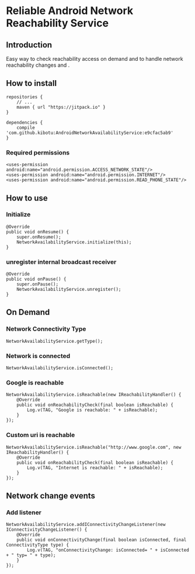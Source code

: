 # Reliable Android Network Reachability Service

## Introduction

Easy way to check reachability access on demand and to handle network reachability changes and . 

## How to install

	repositories {
	    // ...
	    maven { url "https://jitpack.io" }
	}
	
	dependencies {
        compile 'com.github.kibotu:AndroidNetworkAvailabilityService:e9cfac5ab9'
    }

### Required permissions
 
	<uses-permission android:name="android.permission.ACCESS_NETWORK_STATE"/>
	<uses-permission android:name="android.permission.INTERNET"/>
	<uses-permission android:name="android.permission.READ_PHONE_STATE"/>

## How to use

### Initialize

	@Override
	public void onResume() {
	    super.onResume();
	    NetworkAvailabilityService.initialize(this);
	}
	
### unregister internal broadcast receiver

    @Override
    public void onPause() {
        super.onPause();
        NetworkAvailabilityService.unregister();
    }

## On Demand

### Network Connectivity Type

	NetworkAvailabilityService.getType();
	
### Network is connected
    
    NetworkAvailabilityService.isConnected();
    
### Google is reachable
    
    NetworkAvailabilityService.isReachable(new IReachabilityHandler() {
        @Override
        public void onReachabilityCheck(final boolean isReachable) {
            Log.v(TAG, "Google is reachable: " + isReachable);
        }
    });
    
### Custom uri is reachable
    
    NetworkAvailabilityService.isReachable("http://www.google.com", new IReachabilityHandler() {
        @Override
        public void onReachabilityCheck(final boolean isReachable) {
            Log.v(TAG, "Internet is reachable: " + isReachable);    
        }
    });
    
## Network change events

### Add listener

    NetworkAvailabilityService.addIConnectivityChangeListener(new IConnectivityChangeListener() {
        @Override
        public void onConnectivityChange(final boolean isConnected, final ConnectivityType type) {
            Log.v(TAG, "onConnectivityChange: isConnected= " + isConnected + " typ= " + type);
        }
    });